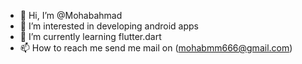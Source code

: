 - 👋 Hi, I’m @Mohabahmad
- 👀 I’m interested in developing android apps
- 🌱 I’m currently learning flutter.dart
- 📫 How to reach me 
send me mail on (mohabmm666@gmail.com)

<!---
Mohabahmad/Mohabahmad is a ✨ special ✨ repository because its `README.md` (this file) appears on your GitHub profile.
You can click the Preview link to take a look at your changes.
--->
